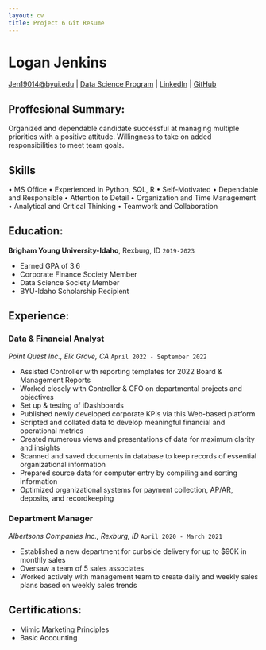 ```yaml
---
layout: cv
title: Project 6 Git Resume
---
```

# Logan Jenkins

<div id="webaddress">
<a href="Jen19014@byui.edu">Jen19014@byui.edu</a>
| <a href="https://byuidatascience.github.io/development.html">Data Science Program</a>
| <a href="https://www.linkedin.com/in/logan-jenkins-0912y/">LinkedIn</a>
| <a href="https://github.com/Loganj11/Logan_Jenkins_Resume">GitHub</a>
</div>

<!-- https://www.monique.tech/the-art-of-markdown -->

## Proffesional Summary:
Organized and dependable candidate successful at managing multiple priorities with a positive attitude. Willingness to take on added responsibilities to meet team goals.

## Skills

• MS Office
• Experienced in Python, SQL, R
• Self-Motivated
• Dependable and Responsible
• Attention to Detail
• Organization and Time Management
• Analytical and Critical Thinking
• Teamwork and Collaboration

## Education:

__Brigham Young University-Idaho__, Rexburg, ID
`2019-2023`

- Earned GPA of 3.6
- Corporate Finance Society Member
- Data Science Society Member
- BYU-Idaho Scholarship Recipient

## Experience:

### Data & Financial Analyst

_Point Quest Inc., Elk Grove, CA_
`April 2022 - September 2022`

- Assisted Controller with reporting templates for 2022 Board & Management Reports
- Worked closely with Controller & CFO on departmental projects and objectives
- Set up & testing of iDashboards
-   Published newly developed corporate KPIs via this Web-based platform
-   Scripted and collated data to develop meaningful financial and operational metrics
-   Created numerous views and presentations of data for maximum clarity and insights
- Scanned and saved documents in database to keep records of essential organizational information
- Prepared source data for computer entry by compiling and sorting information
- Optimized organizational systems for payment collection, AP/AR, deposits, and recordkeeping

### Department Manager

_Albertsons Companies Inc., Rexburg, ID_
`April 2020 - March 2021`

- Established a new department for curbside delivery for up to $90K in monthly sales
- Oversaw a team of 5 sales associates
- Worked actively with management team to create daily and weekly sales plans based on weekly sales trends


## Certifications:

- Mimic Marketing Principles
- Basic Accounting

<!-- ### Footer

Last updated: May 2013 -->


